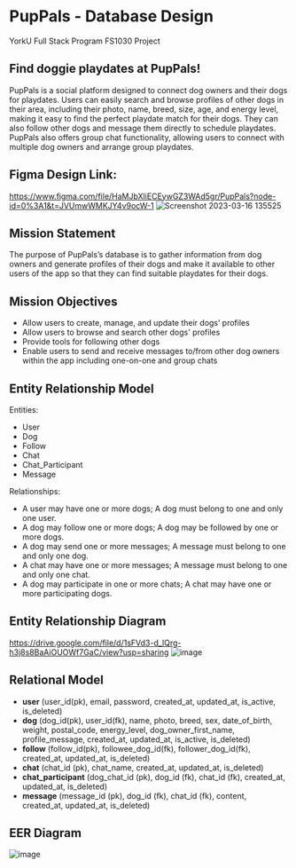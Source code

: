 # PupPals - Database Design
YorkU Full Stack Program FS1030 Project

## Find doggie playdates at PupPals!
PupPals is a social platform designed to connect dog owners and their dogs for playdates. Users can easily search and browse profiles of other dogs in their area, including their photo, name, breed, size, age, and energy level, making it easy to find the perfect playdate match for their dogs. They can also follow other dogs and message them directly to schedule playdates. PupPals also offers group chat functionality, allowing users to connect with multiple dog owners and arrange group playdates.

## Figma Design Link:
https://www.figma.com/file/HaMJbXliECEywGZ3WAd5gr/PupPals?node-id=0%3A1&t=JVUmwWMKJY4v9ocW-1
![Screenshot 2023-03-16 135525](https://user-images.githubusercontent.com/76071382/227738179-431f3161-f2de-4acd-b769-636fcacbcc51.png)

## Mission Statement
The purpose of PupPals’s database is to gather information from dog owners and generate profiles of their dogs and make it available to other users of the app so that they can find suitable playdates for their dogs.

## Mission Objectives
- Allow users to create, manage, and update their dogs’ profiles
- Allow users to browse and search other dogs' profiles
- Provide tools for following other dogs
- Enable users to send and receive messages to/from other dog owners within the app including one-on-one and group chats

## Entity Relationship Model
Entities:
- User
- Dog
- Follow
- Chat
- Chat_Participant
- Message

Relationships:
- A user may have one or more dogs; A dog must belong to one and only one user.
- A dog may follow one or more dogs; A dog may be followed by one or more dogs.
- A dog may send one or more messages; A message must belong to one and only one dog.
- A chat may have one or more messages; A message must belong to one and only one chat.
- A dog may participate in one or more chats; A chat may have one or more participating dogs.

## Entity Relationship Diagram
https://drive.google.com/file/d/1sFVd3-d_lQrg-h3j8s8BaAiOUOWf7GaC/view?usp=sharing
![image](https://user-images.githubusercontent.com/76071382/229621870-69786556-8711-46f1-855c-e8990850a5a3.png)


## Relational Model
- **user** (user_id(pk), email, password, created_at, updated_at, is_active, is_deleted)
- **dog** (dog_id(pk), user_id(fk), name, photo, breed, sex, date_of_birth, weight, postal_code, energy_level, dog_owner_first_name, profile_message, created_at, updated_at, is_active, is_deleted)
- **follow** (follow_id(pk), followee_dog_id(fk), follower_dog_id(fk), created_at, updated_at, is_deleted)
- **chat** (chat_id (pk), chat_name, created_at, updated_at, is_deleted)
- **chat_participant** (dog_chat_id (pk), dog_id (fk), chat_id (fk), created_at, updated_at, is_deleted)
- **message** (message_id (pk), dog_id (fk), chat_id (fk), content, created_at, updated_at, is_deleted)

## EER Diagram
![image](https://user-images.githubusercontent.com/76071382/229387241-a8e42195-b70a-49ff-8bd0-b3d9ff2389ee.png)



